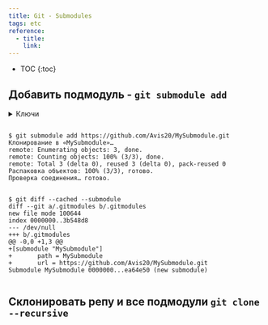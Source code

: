 ```yaml
---
title: Git - Submodules
tags: etc
reference:
  - title: 
    link: 
---
```



* TOC 
{:toc}

## Добавить подмодуль - `git submodule add`

<details>
    <summary>
        Ключи
    </summary>
    <ul>
        <li><b>-a</b> = </li>
        <li><b>-a</b> = 
            <pre><code class="bash">
                content
            </code></pre>
        </li>
    </ul>

</details>

<pre><code class="perl">
$ git submodule add https://github.com/Avis20/MySubmodule.git
Клонирование в «MySubmodule»…
remote: Enumerating objects: 3, done.
remote: Counting objects: 100% (3/3), done.
remote: Total 3 (delta 0), reused 3 (delta 0), pack-reused 0
Распаковка объектов: 100% (3/3), готово.
Проверка соединения… готово.
</code></pre>

<pre><code class="perl">
$ git diff --cached --submodule 
diff --git a/.gitmodules b/.gitmodules
new file mode 100644
index 0000000..3b548d8
--- /dev/null
+++ b/.gitmodules
@@ -0,0 +1,3 @@
+[submodule "MySubmodule"]
+       path = MySubmodule
+       url = https://github.com/Avis20/MySubmodule.git
Submodule MySubmodule 0000000...ea64e50 (new submodule)

</code></pre>


## Склонировать репу и все подмодули `git clone --recursive`

